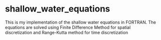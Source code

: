 # shallow_water_equations
This is my implementation of the shallow water equations in FORTRAN. The equations are solved using Finite Difference Method for spatial discretization and Range-Kutta method for time discretization

